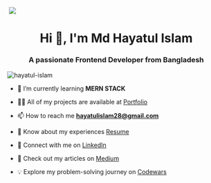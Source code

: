 <p>&nbsp;<img align="center" src="https://media.licdn.com/dms/image/v2/D5616AQG8IPl9Fr-pbQ/profile-displaybackgroundimage-shrink_350_1400/profile-displaybackgroundimage-shrink_350_1400/0/1729404338467?e=1741824000&v=beta&t=eHG9ORFdcF2PRqBHdR5x0kthjMvG49O50Ni5oW7TOsU" /></p>
<h1 align="center">Hi 👋, I'm Md Hayatul Islam</h1>
<h3 align="center">A passionate Frontend Developer from Bangladesh</h3>
<p align="left"> <img src="https://komarev.com/ghpvc/?username=hayatul-islam&label=Profile%20views&color=0e75b6&style=flat" alt="hayatul-islam" /> </p>

- 🌱 I’m currently learning **MERN STACK**

- 👨‍💻 All of my projects are available at [Portfolio](https://hayatul.vercel.app/)

- 📫 How to reach me **hayatulislam28@gmail.com**

- 📄 Know about my experiences [Resume](https://drive.google.com/file/d/1ls2nf4TPup-FmWwZCPkrREDhdJBF5IxQ/view?usp=sharing)

- 💼 Connect with me on [LinkedIn](https://www.linkedin.com/in/hayatul-islam)

- 📝 Check out my articles on [Medium](https://medium.com/@hayatul-islam)
  
- 💡 Explore my problem-solving journey on [Codewars](https://www.codewars.com/users/hayatul-islam)

